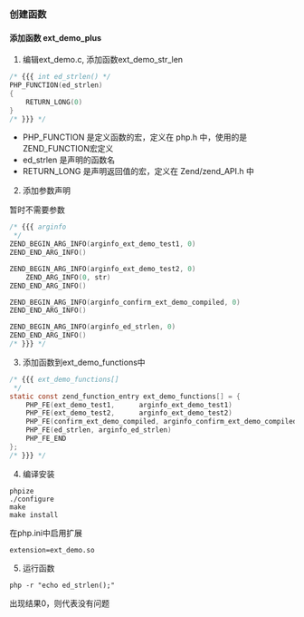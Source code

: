 ### 创建函数

#### 添加函数 ext_demo_plus

1. 编辑ext_demo.c, 添加函数ext_demo_str_len

```c
/* {{{ int ed_strlen() */
PHP_FUNCTION(ed_strlen)
{
	RETURN_LONG(0)
}
/* }}} */
```

- PHP_FUNCTION 是定义函数的宏，定义在 php.h 中，使用的是ZEND_FUNCTION宏定义
- ed_strlen 是声明的函数名
- RETURN_LONG 是声明返回值的宏，定义在 Zend/zend_API.h 中

2. 添加参数声明

暂时不需要参数

```c
/* {{{ arginfo
 */
ZEND_BEGIN_ARG_INFO(arginfo_ext_demo_test1, 0)
ZEND_END_ARG_INFO()

ZEND_BEGIN_ARG_INFO(arginfo_ext_demo_test2, 0)
	ZEND_ARG_INFO(0, str)
ZEND_END_ARG_INFO()

ZEND_BEGIN_ARG_INFO(arginfo_confirm_ext_demo_compiled, 0)
ZEND_END_ARG_INFO()

ZEND_BEGIN_ARG_INFO(arginfo_ed_strlen, 0)
ZEND_END_ARG_INFO()
/* }}} */
```

3. 添加函数到ext_demo_functions中

```c
/* {{{ ext_demo_functions[]
 */
static const zend_function_entry ext_demo_functions[] = {
	PHP_FE(ext_demo_test1,		arginfo_ext_demo_test1)
	PHP_FE(ext_demo_test2,		arginfo_ext_demo_test2)
	PHP_FE(confirm_ext_demo_compiled, arginfo_confirm_ext_demo_compiled)
	PHP_FE(ed_strlen, arginfo_ed_strlen)
	PHP_FE_END
};
/* }}} */
```

4. 编译安装

```shell
phpize
./configure
make
make install
```

在php.ini中启用扩展

```
extension=ext_demo.so
```

5. 运行函数

```
php -r "echo ed_strlen();"
```

出现结果0，则代表没有问题